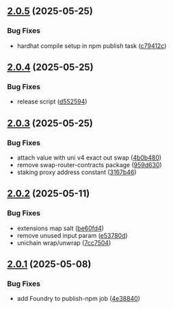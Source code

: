 ## [2.0.5](https://github.com/rigoblock/v3-contracts/compare/v2.0.4...v2.0.5) (2025-05-25)


### Bug Fixes

* hardhat compile setup in npm publish task ([c79412c](https://github.com/rigoblock/v3-contracts/commit/c79412cbfcee69a5437184d2cec29f5eb5b5e82b))



## [2.0.4](https://github.com/rigoblock/v3-contracts/compare/v2.0.3...v2.0.4) (2025-05-25)


### Bug Fixes

* release script ([d552594](https://github.com/rigoblock/v3-contracts/commit/d5525946c949cfa463417a312c121ca1624ecd0f))



## [2.0.3](https://github.com/rigoblock/v3-contracts/compare/v2.0.2...v2.0.3) (2025-05-25)


### Bug Fixes

* attach value with uni v4 exact out swap ([4b0b480](https://github.com/rigoblock/v3-contracts/commit/4b0b480aed904f71e51e69784e949b90e6eff2d0))
* remove swap-router-contracts package ([959d630](https://github.com/rigoblock/v3-contracts/commit/959d630cf617f8e21f651ff92a667ab60a3e5bbb))
* staking proxy address constant ([3167b46](https://github.com/rigoblock/v3-contracts/commit/3167b46c7135d90dc434d3c98ad7146df4ba9fad))



## [2.0.2](https://github.com/rigoblock/v3-contracts/compare/v2.0.1...v2.0.2) (2025-05-11)


### Bug Fixes

* extensions map salt ([be60fd4](https://github.com/rigoblock/v3-contracts/commit/be60fd45e2c9401e34da71a2ebcb45c3f10717a2))
* remove unused input param ([e53780d](https://github.com/rigoblock/v3-contracts/commit/e53780da1cf0961181110c14a33269b548a1bb0a))
* unichain wrap/unwrap ([7cc7504](https://github.com/rigoblock/v3-contracts/commit/7cc7504f527cf9032f92b6c2bb6c473625fd9979))



## [2.0.1](https://github.com/rigoblock/v3-contracts/compare/v2.0.0...v2.0.1) (2025-05-08)


### Bug Fixes

* add Foundry to publish-npm job ([4e38840](https://github.com/rigoblock/v3-contracts/commit/4e388408996aecb703a7579d607ce5e0778cf35e))



